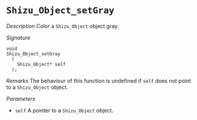 # `Shizu_Object_setGray`

*Description*
Color a `Shizu_Object` object gray.

*Signature*
```
void
Shizu_Object_setGray
  (
    Shizu_Object* self
  );
```

*Remarks*
The behaviour of this function is undefined if `self` does not point to a `Shizu_Object` object.

*Parameters*
- `self` A pointer to a `Shizu_Object` object.
